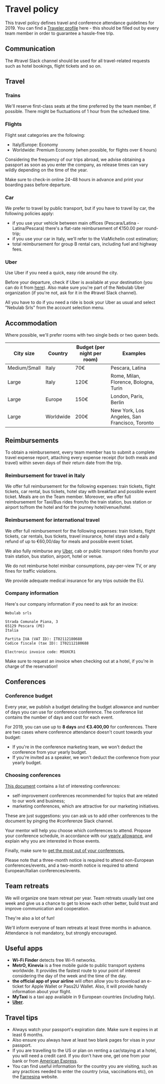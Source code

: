 # Travel policy

This travel policy defines travel and conference attendance guidelines for 2019. You can find
a [Traveler profile](https://drive.google.com/file/d/1aW0GJGBOhCsYzHR2vgt-d5yh0bN5-cqg/) here -
this should be filled out by every team member in order to guarantee a hassle-free trip.

## Communication

The #travel Slack channel should be used for all travel-related requests such as hotel bookings, 
flight tickets and so on. 

## Travel

### Trains

We'll reserve first-class seats at the time preferred by the team member, if possible. There might
be fluctuations of 1 hour from the schedued time.

### Flights

Flight seat categories are the following:

- Italy/Europe: Economy
- Worldwide: Premium Economy (when possible, for flights over 6 hours)

Considering the frequency of our trips abroad, we advise obtaining a passport as soon as you enter
the company, as release times can vary wildly depending on the time of the year.

Make sure to check-in online 24-48 hours in advance and print your boarding pass before departure.

### Car

We prefer to travel by public transport, but if you have to travel by car, the following policies 
apply:

- if you use your vehicle between main offices (Pescara/Latina - Latina/Pescara) there's a flat-rate
reimbursement of €150.00 per round-trip;
- if you use your car in Italy, we'll refer to the ViaMichelin cost estimation;
- total reimbursement for group B rental cars, including fuel and highway fees.

### Uber

Use Uber if you need a quick, easy ride around the city.

Before your departure, check if Uber is available at your destination (you can do it from
[here](https://www.uber.com/it/cities/)). Also make sure you're part of the Nebulab Uber
organization (if you're not, ask for it in the #travel Slack channel).

All you have to do if you need a ride is book your Uber as usual and select "Nebulab Srls" from the
account selection menu.

## Accommodation

Where possible, we'll prefer rooms with two single beds or two queen beds.

| City size    | Country   | Budget (per night per room) | Examples                                      |
|--------------|-----------|-----------------------------|-----------------------------------------------|
| Medium/Small | Italy     | 70€                         | Pescara, Latina                               |
| Large        | Italy     | 120€                        | Rome, Milan, Florence, Bologna, Turin         |
| Large        | Europe    | 150€                        | London, Paris, Berlin                         |
| Large        | Worldwide | 200€                        | New York, Los Angeles, San Francisco, Toronto |

## Reimbursements

To obtain a reimbursement, every team member has to submit a complete travel expense report,
attaching every expense receipt (for both meals and travel) within seven days of their return
date from the trip.

### Reimbursement for travel in Italy

We offer full reimbursement for the following expenses: train tickets, flight tickets, car rental,
bus tickets, hotel stay with breakfast and possible event ticket. Meals are on the Team member.
Moreover, we offer full reimbursement for Taxi/Bus rides from/to the train station, bus station or
airport to/from the hotel and for the journey hotel/venue/hotel.

### Reimbursement for international travel

We offer full reimbursement for the following expenses: train tickets, flight tickets, car rentals,
bus tickets, travel insurance, hotel stays and a daily refund of up to €60,00/day for meals and
possible event ticket.

We also fully reimburse any [Uber](#uber), cab or public transport rides from/to your train station,
bus station, airport, hotel or venue.

We do not reimburse hotel minibar consumptions, pay-per-view TV, or any fines for traffic
violations.

We provide adequate medical insurance for any trips outside the EU.

### Company information

Here's our company information if you need to ask for an invoice:

```
Nebulab srls

Strada Comunale Piana, 3
65129 Pescara (PE)
Italia

Partita IVA (VAT ID): IT02112180688
Codice fiscale (tax ID): IT02112180688

Electronic invoice code: M5UXCR1
```

Make sure to request an invoice when checking out at a hotel, if you're in charge of the
reservation!
  
## Conferences

### Conference budget

Every year, we publish a budget detailing the budget allowance and number of days you can use for
conference conference. The conference list contains the number of days and cost for each event.

For 2019, you can use up to **8 days** and **€3.400,00** for conferences. There are two cases where
conference attendance doesn't count towards your budget:

- If you're in the conference marketing team, we won't deduct the conference from your yearly 
  budget.
- If you're invited as a speaker, we won't deduct the conference from your yearly budget.

### Choosing conferences

[This document](https://docs.google.com/document/d/1QX6YhV3GMPwE9sQ8x52wDhUzyhKRfXxG2jqAFrt3tsQ)
contains a list of interesting conferences:

- self-improvement conferences recommended for topics that are related to our work and business;
- marketing conferences, which are attractive for our marketing initiatives.

These are just suggestions: you can ask us to add other conferences to the document by pinging the
\#conferenze Slack channel.

Your mentor will help you choose which conferences to attend. Propose your conference schedule,
in accordance with our [yearly allowance](#yearly-budget-and-days-amount), and explain why you are
interested in those events.

Finally, make sure to [get the most out of your conferences.](https://github.com/nebulab/playbook/blob/master/personal-growth/conferences.md)

Please note that a three-month notice is required to attend non-European conferences/events, and a
two-month notice is required to attend European/Italian conferences/events.

## Team retreats

We will organize one team retreat per year. Team retreats usually last one week and give us a chance
to get to know each other better, build trust and improve communication and cooperation.

They're also a lot of fun!

We'll inform everyone of team retreats at least three months in advance. Attendance is not 
mandatory, but strongly encouraged.

## Useful apps

- **Wi-Fi Finder** detects free Wi-fi networks.
- **MetrO, Kinevia** is a free mobile guide to public transport systems worldwide. It provides the
fastest route to your point of interest considering the day of the week and the time of the day.
- **the official app of your airline** will often allow you to download an e-ticket for Apple 
Wallet or Pass2U Wallet. Also, it will provide handy information about your flight.
- **MyTaxi** is a taxi app available in 9 European countries (including Italy).
- **[Uber](#uber)**.

## Travel tips

- Always watch your passport's expiration date. Make sure it expires in at least 6 months.
- Also ensure you always have at least two blank pages for visas in your passport.  
- If you are travelling to the US or plan on renting a car/staying at a hotel, you will need a 
  credit card. If you don't have one, get one from your bank or from 
  [American Express](https://www.americanexpress.com/it/).
- You can find useful information for the country you are visiting, such as any practices needed to
  enter the country (visa, vaccinations etc), on the [Farnesina](http://www.viaggiaresicuri.it/home.html)
  website.
